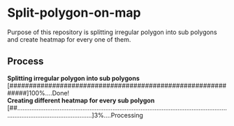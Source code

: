 # Split-polygon-on-map

Purpose of this repository is splitting irregular polygon into sub polygons and create heatmap for every one of them. 

## Process

<b> Splitting irregular polygon into sub polygons</b>
[#############################################################]100%....Done!
<br />
<b> Creating different heatmap for every sub polygon</b>
<br />
[##.......................................................................................................................................................................]3%....Processing


